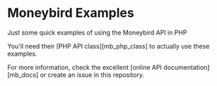 # Moneybird Examples

Just some quick examples of using the Moneybird API in PHP

You'll need their [PHP API class][mb_php_class] to actually use these examples.

For more information, check the excellent [online API documentation][mb_docs] or create an issue in this repository.